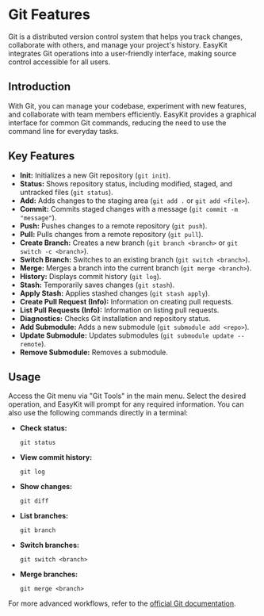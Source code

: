 # Git Features

Git is a distributed version control system that helps you track changes, collaborate with others, and manage your project's history. EasyKit integrates Git operations into a user-friendly interface, making source control accessible for all users.

## Introduction

With Git, you can manage your codebase, experiment with new features, and collaborate with team members efficiently. EasyKit provides a graphical interface for common Git commands, reducing the need to use the command line for everyday tasks.

## Key Features

- **Init:** Initializes a new Git repository (`git init`).
- **Status:** Shows repository status, including modified, staged, and untracked files (`git status`).
- **Add:** Adds changes to the staging area (`git add .` or `git add <file>`).
- **Commit:** Commits staged changes with a message (`git commit -m "message"`).
- **Push:** Pushes changes to a remote repository (`git push`).
- **Pull:** Pulls changes from a remote repository (`git pull`).
- **Create Branch:** Creates a new branch (`git branch <branch>` or `git switch -c <branch>`).
- **Switch Branch:** Switches to an existing branch (`git switch <branch>`).
- **Merge:** Merges a branch into the current branch (`git merge <branch>`).
- **History:** Displays commit history (`git log`).
- **Stash:** Temporarily saves changes (`git stash`).
- **Apply Stash:** Applies stashed changes (`git stash apply`).
- **Create Pull Request (Info):** Information on creating pull requests.
- **List Pull Requests (Info):** Information on listing pull requests.
- **Diagnostics:** Checks Git installation and repository status.
- **Add Submodule:** Adds a new submodule (`git submodule add <repo>`).
- **Update Submodule:** Updates submodules (`git submodule update --remote`).
- **Remove Submodule:** Removes a submodule.

## Usage

Access the Git menu via "Git Tools" in the main menu. Select the desired operation, and EasyKit will prompt for any required information. You can also use the following commands directly in a terminal:

- **Check status:**
  ```shell
  git status
  ```
- **View commit history:**
  ```shell
  git log
  ```
- **Show changes:**
  ```shell
  git diff
  ```
- **List branches:**
  ```shell
  git branch
  ```
- **Switch branches:**
  ```shell
  git switch <branch>
  ```
- **Merge branches:**
  ```shell
  git merge <branch>
  ```

For more advanced workflows, refer to the [official Git documentation](https://git-scm.com/doc).